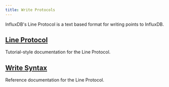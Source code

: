 ```yaml
---
title: Write Protocols
---
```


InfluxDB's Line Protocol is a text based format for writing points to InfluxDB.

## [Line Protocol](/influxdb/v1.0/write_protocols/line_protocol_tutorial/)

Tutorial-style documentation for the Line Protocol.

## [Write Syntax](/influxdb/v1.0/write_protocols/line_protocol_reference/)

Reference documentation for the Line Protocol.

